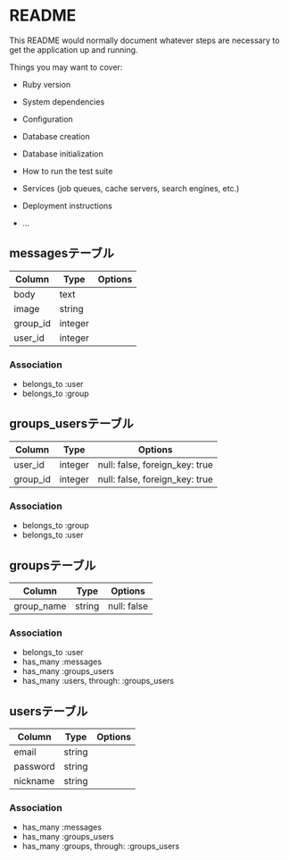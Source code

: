# README

This README would normally document whatever steps are necessary to get the
application up and running.

Things you may want to cover:

* Ruby version

* System dependencies

* Configuration

* Database creation

* Database initialization

* How to run the test suite

* Services (job queues, cache servers, search engines, etc.)

* Deployment instructions

* ...
<!-- db設計 -->
## messagesテーブル
|Column|Type|Options|
|------|----|-------|
|body|text|
|image|string|
|group_id|integer|
|user_id|integer|
### Association
- belongs_to :user
- belongs_to :group

## groups_usersテーブル

|Column|Type|Options|
|------|----|-------|
|user_id|integer|null: false, foreign_key: true|
|group_id|integer|null: false, foreign_key: true|

### Association
- belongs_to :group
- belongs_to :user

## groupsテーブル
|Column|Type|Options|
|------|----|-------|
|group_name|string|null: false|

### Association
- belongs_to :user
- has_many :messages
- has_many :groups_users
- has_many  :users,  through:  :groups_users

## usersテーブル
|Column|Type|Options|
|------|----|-------|
|email|string|
|password|string|
|nickname|string|

### Association
- has_many :messages
- has_many :groups_users
- has_many  :groups,  through:  :groups_users

